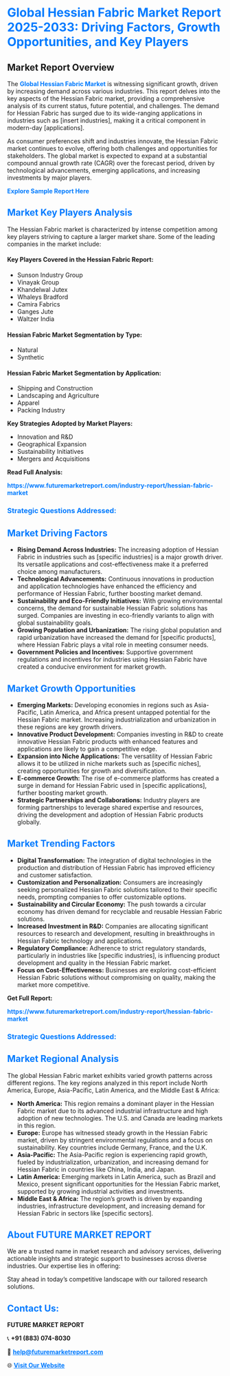 <h1 style="color: #007BFF;">Global Hessian Fabric Market Report 2025-2033: Driving Factors, Growth Opportunities, and Key Players</h1>

<section id="overview">
<h2>Market Report Overview</h2>
<p>The <a href="https://www.futuremarketreport.com/industry-report/hessian-fabric-market" style="color: #007BFF; text-decoration: none;"><strong>Global Hessian Fabric Market</strong></a> is witnessing significant growth, driven by increasing demand across various industries. This report delves into the key aspects of the Hessian Fabric market, providing a comprehensive analysis of its current status, future potential, and challenges. The demand for Hessian Fabric has surged due to its wide-ranging applications in industries such as [insert industries], making it a critical component in modern-day [applications].</p>
<p>As consumer preferences shift and industries innovate, the Hessian Fabric market continues to evolve, offering both challenges and opportunities for stakeholders. The global market is expected to expand at a substantial compound annual growth rate (CAGR) over the forecast period, driven by technological advancements, emerging applications, and increasing investments by major players.</p>
</section>

<section id="overview">
<p><a href="https://www.futuremarketreport.com/request-sample/reportId=59699" style="color: #007BFF; text-decoration: none;"><strong>Explore Sample Report Here</strong></a></p>
</section>

<section id="key-players">
<h2 style="color: #007BFF;">Market Key Players Analysis</h2>
<p>The Hessian Fabric market is characterized by intense competition among key players striving to capture a larger market share. Some of the leading companies in the market include:</p>
<h4>Key Players Covered in the Hessian Fabric Report:</h4>
<ul><li>Sunson Industry Group</li><li>Vinayak Group</li><li>Khandelwal Jutex</li><li>Whaleys Bradford</li><li>Camira Fabrics</li><li>Ganges Jute</li><li>Waltzer India</li></ul>
<h4>Hessian Fabric Market Segmentation by Type:</h4>
<ul><li>Natural</li><li>Synthetic</li></ul>

<h4>Hessian Fabric Market Segmentation by Application:</h4>
<ul><li>Shipping and Construction</li><li>Landscaping and Agriculture</li><li>Apparel</li><li>Packing Industry</li></ul>
<p><strong>Key Strategies Adopted by Market Players:</strong></p>
<ul>
<li>Innovation and R&D</li>
<li>Geographical Expansion</li>
<li>Sustainability Initiatives</li>
<li>Mergers and Acquisitions</li>
</ul>
</section>

<section>
<p><strong>Read Full Analysis: </strong></p><a href="https://www.futuremarketreport.com/industry-report/hessian-fabric-market" style="color: #007BFF; text-decoration: none;"><strong>https://www.futuremarketreport.com/industry-report/hessian-fabric-market</strong></a>
<h3 style="color: #007BFF;">Strategic Questions Addressed:</h3>
</section>

<section id="driving-factors">
<h2 style="color: #007BFF;">Market Driving Factors</h2>
<ul>
<li><strong>Rising Demand Across Industries:</strong> The increasing adoption of Hessian Fabric in industries such as [specific industries] is a major growth driver. Its versatile applications and cost-effectiveness make it a preferred choice among manufacturers.</li>
<li><strong>Technological Advancements:</strong> Continuous innovations in production and application technologies have enhanced the efficiency and performance of Hessian Fabric, further boosting market demand.</li>
<li><strong>Sustainability and Eco-Friendly Initiatives:</strong> With growing environmental concerns, the demand for sustainable Hessian Fabric solutions has surged. Companies are investing in eco-friendly variants to align with global sustainability goals.</li>
<li><strong>Growing Population and Urbanization:</strong> The rising global population and rapid urbanization have increased the demand for [specific products], where Hessian Fabric plays a vital role in meeting consumer needs.</li>
<li><strong>Government Policies and Incentives:</strong> Supportive government regulations and incentives for industries using Hessian Fabric have created a conducive environment for market growth.</li>
</ul>
</section>

<section id="growth-opportunities">
<h2 style="color: #007BFF;">Market Growth Opportunities</h2>
<ul>
<li><strong>Emerging Markets:</strong> Developing economies in regions such as Asia-Pacific, Latin America, and Africa present untapped potential for the Hessian Fabric market. Increasing industrialization and urbanization in these regions are key growth drivers.</li>
<li><strong>Innovative Product Development:</strong> Companies investing in R&D to create innovative Hessian Fabric products with enhanced features and applications are likely to gain a competitive edge.</li>
<li><strong>Expansion into Niche Applications:</strong> The versatility of Hessian Fabric allows it to be utilized in niche markets such as [specific niches], creating opportunities for growth and diversification.</li>
<li><strong>E-commerce Growth:</strong> The rise of e-commerce platforms has created a surge in demand for Hessian Fabric used in [specific applications], further boosting market growth.</li>
<li><strong>Strategic Partnerships and Collaborations:</strong> Industry players are forming partnerships to leverage shared expertise and resources, driving the development and adoption of Hessian Fabric products globally.</li>
</ul>
</section>

<section id="trending-factors">
<h2 style="color: #007BFF;">Market Trending Factors</h2>
<ul>
<li><strong>Digital Transformation:</strong> The integration of digital technologies in the production and distribution of Hessian Fabric has improved efficiency and customer satisfaction.</li>
<li><strong>Customization and Personalization:</strong> Consumers are increasingly seeking personalized Hessian Fabric solutions tailored to their specific needs, prompting companies to offer customizable options.</li>
<li><strong>Sustainability and Circular Economy:</strong> The push towards a circular economy has driven demand for recyclable and reusable Hessian Fabric solutions.</li>
<li><strong>Increased Investment in R&D:</strong> Companies are allocating significant resources to research and development, resulting in breakthroughs in Hessian Fabric technology and applications.</li>
<li><strong>Regulatory Compliance:</strong> Adherence to strict regulatory standards, particularly in industries like [specific industries], is influencing product development and quality in the Hessian Fabric market.</li>
<li><strong>Focus on Cost-Effectiveness:</strong> Businesses are exploring cost-efficient Hessian Fabric solutions without compromising on quality, making the market more competitive.</li>
</ul>
</section>

<section>
<p><strong>Get Full Report: </strong></p><a href="https://www.futuremarketreport.com/industry-report/hessian-fabric-market" style="color: #007BFF; text-decoration: none;"><strong>https://www.futuremarketreport.com/industry-report/hessian-fabric-market</strong></a>
<h3 style="color: #007BFF;">Strategic Questions Addressed:</h3>
</section>


<section id="regional-analysis">
<h2 style="color: #007BFF;">Market Regional Analysis</h2>
<p>The global Hessian Fabric market exhibits varied growth patterns across different regions. The key regions analyzed in this report include North America, Europe, Asia-Pacific, Latin America, and the Middle East & Africa:</p>
<ul>
<li><strong>North America:</strong> This region remains a dominant player in the Hessian Fabric market due to its advanced industrial infrastructure and high adoption of new technologies. The U.S. and Canada are leading markets in this region.</li>
<li><strong>Europe:</strong> Europe has witnessed steady growth in the Hessian Fabric market, driven by stringent environmental regulations and a focus on sustainability. Key countries include Germany, France, and the U.K.</li>
<li><strong>Asia-Pacific:</strong> The Asia-Pacific region is experiencing rapid growth, fueled by industrialization, urbanization, and increasing demand for Hessian Fabric in countries like China, India, and Japan.</li>
<li><strong>Latin America:</strong> Emerging markets in Latin America, such as Brazil and Mexico, present significant opportunities for the Hessian Fabric market, supported by growing industrial activities and investments.</li>
<li><strong>Middle East & Africa:</strong> The region’s growth is driven by expanding industries, infrastructure development, and increasing demand for Hessian Fabric in sectors like [specific sectors].</li>
</ul>
</section>

<footer>
<h2 style="color: #007BFF;">About FUTURE MARKET REPORT</h2>
<p>We are a trusted name in market research and advisory services, delivering actionable insights and strategic support to businesses across diverse industries. Our expertise lies in offering:</p>

<p>Stay ahead in today’s competitive landscape with our tailored research solutions.</p>

<h2 style="color: #007BFF;">Contact Us:</h2>
<p><strong>FUTURE MARKET REPORT</strong></p>
<p>📞 <strong>+91 (883) 074-8030</strong></p>
<p>📧 <strong><a href="mailto:help@futuremarketreport.com" style="color: #007BFF;">help@futuremarketreport.com</a></strong></p>
<p>🌐 <strong><a href="https://www.futuremarketreport.com/" style="color: #007BFF;">Visit Our Website</a></strong></p>
</footer>